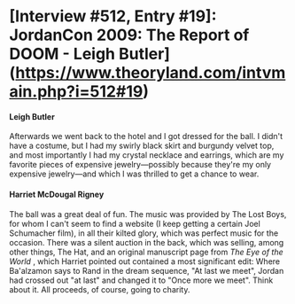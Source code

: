 # [Interview #512, Entry #19]: JordanCon 2009: The Report of DOOM - Leigh Butler](https://www.theoryland.com/intvmain.php?i=512#19)

#### Leigh Butler

Afterwards we went back to the hotel and I got dressed for the ball. I didn't have a costume, but I had my swirly black skirt and burgundy velvet top, and most importantly I had my crystal necklace and earrings, which are my favorite pieces of expensive jewelry—possibly because they're my only expensive jewelry—and which I was thrilled to get a chance to wear.

#### Harriet McDougal Rigney

The ball was a great deal of fun. The music was provided by The Lost Boys, for whom I can't seem to find a website (I keep getting a certain Joel Schumacher film), in all their kilted glory, which was perfect music for the occasion. There was a silent auction in the back, which was selling, among other things, The Hat, and an original manuscript page from
*The Eye of the World*
, which Harriet pointed out contained a most significant edit: Where Ba'alzamon says to Rand in the dream sequence, "At last we meet", Jordan had crossed out "at last" and changed it to "Once more we meet". Think about it. All proceeds, of course, going to charity.

